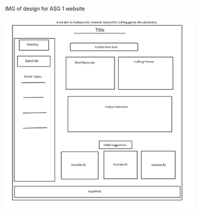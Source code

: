 IMG of design for ASG 1 website


![First Draft Page Design](/assignment1/First_Draft_Page_Design.jpg)
